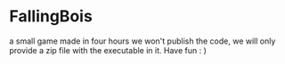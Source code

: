 # FallingBois
a small game made in four hours
we won't publish the code, we will only provide a zip file with the executable in it. Have fun : )
